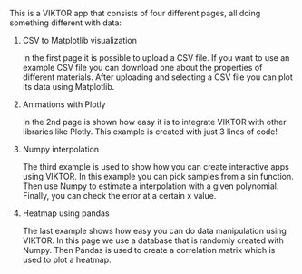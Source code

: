 This is a VIKTOR app that consists of four different pages, all doing something different with data:

1. CSV to Matplotlib visualization

   In the first page it is possible to upload a CSV file. If you want to use an example CSV file you can
   download one about the properties of different materials. After uploading and selecting a CSV file you
   can plot its data using Matplotlib.

2. Animations with Plotly

   In the 2nd page is shown how easy it is to integrate VIKTOR with other libraries like Plotly. 
   This example is created with just 3 lines of code!

3. Numpy interpolation 

   The third example is used to show how you can create interactive apps using VIKTOR. 
   In this example you can pick samples from a sin function. 
   Then use Numpy to estimate a interpolation with a given polynomial. 
   Finally, you can check the error at a certain x value.

4. Heatmap using pandas

   The last example shows how easy you can do data manipulation using VIKTOR. 
   In this page we use a database that is randomly created with Numpy. Then Pandas is used
   to create a correlation matrix which is used to plot a heatmap.
